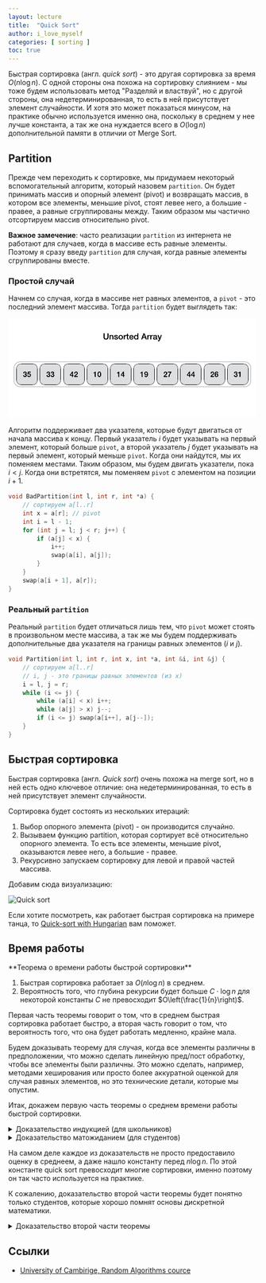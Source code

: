 ```yaml
---
layout: lecture
title:  "Quick Sort"
author: i_love_myself
categories: [ sorting ]
toc: true
---
```


Быстрая сортировка (англ. _quick sort_) - это другая сортировка за время $O(n \log n)$. С одной стороны она похожа на сортировку слиянием - мы тоже будем использовать метод "Разделяй и властвуй", но с другой стороны, она недетерминированная, то есть в ней присутствует элемент случайности. И хотя это может показаться минусом, на практике обычно используется именно она, поскольку в среднем у нее лучше константа, а так же она нуждается всего в $O(\log n)$ дополнительной памяти в отличии от Merge Sort.

## Partition

Прежде чем переходить к сортировке, мы придумаем некоторый вспомогательный алгоритм, который назовем `partition`. Он будет принимать массив и опорный элемент (pivot) и возвращать массив, в котором все элементы, меньшие pivot, стоят левее него, а большие - правее, а равные сгруппированы между. Таким образом мы частично отсортируем массив относительно pivot.

<div markdown="1" class="alert alert-error">

**Важное замечение**: часто реализации `partition` из интернета не работают для случаев, когда в массиве есть равные элементы. Поэтому я сразу введу `partition` для случая, когда равные элементы сгруппированы вместе.
</div>

### Простой случай

Начнем со случая, когда в массиве нет равных элементов, а `pivot` - это последний элемент массива. Тогда `partition` будет выглядеть так:

![Partition](./img/quick_sort_partition_animation.gif)

Алгоритм поддерживает два указателя, которые будут двигаться от начала массива к концу. Первый указатель $i$ будет указывать на первый элемент, который больше `pivot`, а второй указатель $j$ будет указывать на первый элемент, который меньше `pivot`. Когда они найдутся, мы их поменяем местами. Таким образом, мы будем двигать указатели, пока $i < j$. Когда они встретятся, мы поменяем `pivot` с элементом на позиции $i + 1$.

```cpp
void BadPartition(int l, int r, int *a) {
    // сортируем a[l..r]
    int x = a[r]; // pivot
    int i = l - 1;
    for (int j = l; j < r; j++) {
        if (a[j] < x) {
            i++;
            swap(a[i], a[j]);
        }
    }
    swap(a[i + 1], a[r]);
}
```

### Реальный `partition`

Реальный `partition` будет отличаться лишь тем, что `pivot` может стоять в произвольном месте массива, а так же мы будем поддерживать дополнительные два указателя на границы равных элементов ($i$ и $j$).

```cpp
void Partition(int l, int r, int x, int *a, int &i, int &j) {
    // сортируем a[l..r]
    // i, j - это границы равных элементов (из x)
    i = l, j = r;
    while (i <= j) {
        while (a[i] < x) i++;
        while (a[j] > x) j--;
        if (i <= j) swap(a[i++], a[j--]);
    }
}
```

## Быстрая сортировка

Быстрая сортировка (англ. _Quick sort_) очень похожа на merge sort, но в ней есть одно ключевое отличие: она недетерминированная, то есть в ней присутствует элемент случайности.

Сортировка будет состоять из нескольких итераций:

1. Выбор опорного элемента (pivot) - он производится случайно.
1. Вызываем функцию partition, которая сортирует всё относительно опорного элемента. То есть все элементы, меньшие pivot, оказываются левее него, а большие - правее.
1. Рекурсивно запускаем сортировку для левой и правой частей массива.

Добавим сюда визуализацию:

![Quick sort](./img/quick_sort.gif)

Если хотите посмотреть, как работает быстрая сортировка на примере танца, то [Quick-sort with Hungarian](https://youtu.be/ywWBy6J5gz8) вам поможет.

## Время работы

<div markdown="1" class="alert alert-theorem">
**Теорема о времени работы быстрой сортировки**

1. Быстрая сортировка работает за $O(n \log n)$ в среднем.
2. Вероятность того, что глубина рекурсии будет больше $C \cdot \log n$ для некоторой константы $C$ не превосходит $O\left(\frac{1}{n}\right)$.

</div>

Первая часть теоремы говорит о том, что в среднем быстрая сортировка работает быстро, а вторая часть говорит о том, что вероятность того, что она будет работать медленно, крайне мала.

Будем доказывать теорему для случая, когда все элементы различны в предположении, что можно сделать линейную пред/пост обработку, чтобы все элементы были различны. Это можно сделать, например, методами хеширования или просто более аккуратной оценкой для случая равных элементов, но это технические детали, которые мы опустим.

Итак, докажем первую часть теоремы о среднем времени работы быстрой сортировки.

<details markdown="1">
<summary>Доказательство индукцией (для школьников)</summary>

Начнем с некоторой вспомогательной леммы:

**Лемма:** $\sum\limits_{i=1}^{n - 1}k \log k \leq \frac{n^2}{2} \log n - \frac{n^2}{4}$.

<details markdown="1">
<summary>Доказательство леммы</summary>

Прибавим и вычтем $\sum\limits_{k=1}^{n - 1}k \log n = \frac{n(n - 1)}{2}\log n$ к $\sum\limits_{i=1}^{n - 1}k \log k$:

$\sum\limits_{i=1}^{n - 1}k = \frac{n(n - 1)}{2}\log n + \sum\limits_{k=1}^{n - 1}(k \log k - k \log n)$

Первое слагаемое оценим сверху как $\frac{n^2}{2} \log n$. Второе слагаемое оцениваем чуть сложнее:

$\sum\limits_{k=1}^{n - 1}(k \log k - k \log n) = \sum\limits_{k=1}^{n - 1}k (\log k - \log n) = \sum\limits_{k=1}^{n - 1}k \log \frac{k}{n} = -\sum\limits_{k=1}^{n - 1}k \log \frac{n}{k}$

Оставим от суммы только вторую половину слагаемых, то есть ту, у которых $k \geq \frac{n}{2}$, следовательно их логарим хотя бы $1$. Тогда:

$\sum\limits_{k=1}^{n - 1}k \log \frac{k}{n} \geq \sum\limits_{k=\frac{n}{2}}^{n - 1}k \log \frac{n}{k} \geq \sum\limits_{k=\frac{n}{2}}^{n - 1}k \cdot 1$

Последнюю сумму мы отдельно посчитаем как сумму африметичекой прогрессии:

$\sum\limits_{k=\frac{n}{2}}^{n - 1}k = \frac{3n^2 - 2n}{8} \geq \frac{2n^2}{8}$

Последнее неравенство верно из $3n^2 - 2n \geq 2n^2$ при $n \geq 2$. Это крайне грубая оценка и по факту можно сильно лучше (это улучшит $C$), но нас устроит и такая. Наконец, просуммировав оценки:

$\sum\limits_{i=1}^{n - 1}k \log k \leq \frac{n^2}{2} \log n - \frac{n^2}{4}$.
</details>

Вернемся к основному утверждению и докажем его по индукции. А именно время работы алгоритма сортировки $T(n) <= C n \log n$, где $C = 2$.

**База индукции:** $n = 1$. В этом случае алгоритм работает за 0 операций. При $n=2$ алгоритм сделает 1 операцию.

**Предположение индукции:** пусть для всех $k < n$ время работы алгоритма $T(k) \leq C \cdot k \log k$.

**Шаг индукции:** пусть $n$ - размер массива.

Так как мы выбираем случайный элемент в качестве опорного, то вероятность того, что он окажется $i$-м в отсортированном массиве (что равносильно быть на $i$-й позиции после функции `partition`) равна $\frac{1}{n}$. В каждом из этих случаев мы выполним $n$ операций сравнения в функции `partition` и рекурсивно запустимся для двух подзадач размера $i$ и $n - i - 1$. Тогда среднее время работы алгоритма можно записать как:

$T(n) = n + \frac{1}{n} \sum\limits_{k=0}^{n-1} (T(k) + T(n-k-1)) = n + \frac{2}{n}\sum\limits_{k=0}^{n-1} T(k)$

Применяя предположение индукции, и $T(0) = 0$, распишем сумму:

$T(n) = n + \frac{2}{n}\sum\limits_{k=0}^{n-1} T(k) = \frac{2C}{n} \sum\limits_{k=1}^{n - 1} k \log k$

Теперь применим лемму:

$T(n) = n + \frac{2C}{n} \sum\limits_{k=1}^{n - 1} k \log k \leq n + \frac{2C}{n} \left( \frac{n^2}{2} \log n - \frac{n^2}{4}\right)$

Расскроем скобки и упростим:

$T(n) \leq C n \log n + (1 - \frac{C}{2})n$

При $C \geq 2$ второе слагаемое не превосходит нуля, следовательно $T(n) \leq C n \log n$ что и требовалось доказать.

</details>

<details markdown="1">
<summary>Доказательство матожиданием (для студентов)</summary>
Под временем работы сортировки мы будем подразумевать количество операций сравнения элементов массива. Пусть $X$ - случайная величина, равная количеству операций сравнения элементов массива в процессе сортировки. Тогда среднее время работы сортировки $T(n) = E[X]$.

Заметим, что в процессе сортировки никакая пара элементов не будет сравниваться дважды, поскольку сравнения происходят только с опорным элементов $pivot$ в функции `partition`, после чего данный элемент больше не участвует в сортировке (поскольку встал на нужную позицию).

Пусть $X_{ij}$ - случайная величина равная количеству операций сравнения между $a_i$ и $a_j$. Тогда:

$\mathbb{E}[X] = \mathbb{E}\left[\sum\limits_{i=1}^{n-1} \sum\limits_{j=i+1}^{n} X_{ij}\right] = \sum\limits_{i=1}^{n-1} \sum\limits_{j=i+1}^{n} \mathbb{E}\left[X_{ij}\right] = \sum\limits_{i=1}^{n-1} \sum\limits_{j=i+1}^{n} \text{Pr}[a_i\text{ сравнивался с }a_j]$

Оценим вероятность того, что два элемента сравнивались. Как уже было сказано раньше, это возможно только в случае, когда один из них - это $pivot$. Следовательно, вероятность того, что $a_i$ сравнивался с $a_j$ равна вероятности того, что один из них был выбран в качестве $pivot$, что равно $\frac{2}{r - l + 1}$, где $r$ и $l$ - индексы границ массива, который мы сортируем. Поскольку сумму по всем подотрезкам мы можем брать в любом порядке, то возьмем сначала в порядке возрастания левой границы $L$ (от $1$ до $N$), а потом в порядке возрастания длины $K$ (от $1$ до $N-L-K+1$, чтобы не выйти за границы массива):

$\mathbb{E}[X] = \sum\limits_{L=1}^{N} \sum\limits_{K=1}^{N-K-L} \frac{2}{K} < \sum\limits_{L=1}^{N} \sum\limits_{K=1}^{N} \frac{2}{K} = N \cdot \sum\limits_{K=1}^{N} \frac{2}{K}$

Воспользуемся суммой гаормонческого ряда и получим:

$\mathbb{E}[X] = 2 N \ln N + O(N)$

То есть мы доказали, что среднее время работы быстрой сортировки равно $O(N \log N)$.
</details>

На самом деле каждое из доказательств не просто предоставило оценку в среднеем, а даже нашло константу перед $n \log n$. По этой константе quick sort превосходит многие сортировки, именно поэтому он так часто используется на практике.

К сожалению, доказательство второй части теоремы будет понятно только студентов, которые хорошо помнят основы дискретной математики.

<details markdown="1">
<summary>Доказательство второй части теоремы</summary>

Для начала вспомним пару замечааельных утверждений из мира оценок вероятностей:

<div markdown="1" class="alert alert-lemma">

**Неравенство Чернова**

Пусть $X_i \sim Bern(p_i)$, а $X = \sum\limits_{i=1}^{n}X_i$. Тогда для любого $r > 0$ верно:

$$ \text{Pr}\left[X \geq \mathbb{E}\left[X\right] + r\right] < \exp\left(-\frac{r^2}{n}\right) $$

</div>

<div markdown="1" class="alert alert-warning">

**Relaxed independence assumption**

Неравенство Чернова будет работать даже, если мы ослабим условие независимости на $X_i$. А именно, пусть для любых $1 \leq i \leq n$ и $x_1, \ldots, x_{i-1} \in \{0, 1\}$ верно, что

$$\text{Pr}[X_i = 1 \mid X_1 = x_1, X_2 = x_2, \ldots, X_{i-1} = x_{i-1}] \leq p_i$$

Тогда неравенство Чернова будет продолжать работать.

</div>

**Замечание:** Мы оцениваем время работы алгоритма, как количество сравнений. Рассмотрм произвольный элемент $a_i$ массива. Пусть в дереве рекурсии элемент встречается в последний раз на глубине $H_i$. Это будет означать, что $a_i$ был выбран в качестве опорного элемента на глубине $H_i$ и после этого не участвовал в сравнениях, а до глубина $H_i$ сравнивался на каждом из уровней дерева с `pivot`. Это значит, что $a_i$ участвовал в точности $H_i$ сравнениях. Таким образом, суммарное время работы алгоритма можно оценить как $\sum\limits_{i=1}^{n} H_i$. Но мы же интересуемся вероятностью того, что глубина дерева будет больше $C \log n$. Поэтому наша задача оценить вероятность того, что $H_i > C \log n$.

Итак, докажем, что

$$ Pr[\max\limits_{i=1}^{n} H_i \geq C \log n] \leq \frac{1}{n} $$

Зафиксируем $a_k$ - произвольный элемент, за глубиной рекурсии которого мы будем следить.

* Разобьем все вершины дерева рекурсии на два класса - "хорошие" и "плохие". Вершина $v$ будет хорошей, если `pivot` попал в интервал от $33\%$ до $66\%$ массива. Иначе назовем вершину плохой. Иначе говоря, если после `partition` размеры подзадач отличаются не более чем в $3$ раза, то вершина хорошая, иначе плохая.

![recursion_tree](./img/recursion-tree.jpg)

* За $s_i$ мы обозначим размер подзадачи на глубине $i$ в дереве рекрсии, за $P$ - пусть от корня дерева до листа $v$, содаржащего только $a_k$. То есть $H_k = depth(v)$.

* Заметим, что на пути от корня до $v$ не более $3 \log n$ хороших вершин, потому что хорошие вершины уменьшают размер подзадачи как минимум в $\frac{2}{3}$ раза.

* Предположим $H_k \geq 24 \log n$. Тогда на пути $P$ от корня до $v$ будет не менее $21 \log n$ плохих вершин. Оценим вероятность такого исхода:
  * Введем случайные величины $X_i$ - равные $1$, если вершина $i$-го уровня на пути $P$ плохая, иначе $0$. А $X$ - есть сумма всех $X_i$.
  * Заметим, что $\text{Pr}[X_i = 1 \mid X_0 = x_0, \ldots X_{i-1} = x_{i-1}] \leq \frac{2}{3}$. То есть выполняются условия **Relaxed independence assumption** для неравенства Чернова
  * $E[X] = \sum\limits_{i=1}^{24}X_i = \frac{2}{3} 24 \log n = 16 \log n$
  * Тогда применяем неравенство Чернова для $\text{Pr}[X > 21 \log n] = \text{Pr}[X > E[X] + 5 \log n]$, то есть $r = 5 \log n$ и получаем:
  * $ \text{Pr}[X > 21 \log n] \leq \exp\left(-2\frac{(5 \log n)^2}{24 \log n}\right) = \exp\left(-\frac{50}{24}\log n\right) \leq \frac{1}{n^2}$

Мы получили оценку $\frac{1}{n^2}$ вероятности того, что глубина конкретной вершины дерева рекурсии больше $24 \log n$. Так как всего $n$ вершин, то вероятность того, что хотя бы одна вершина дерева рекурсии имеет глубину больше $24 \log n$ равна $\frac{1}{n}$. Что и требовалось доказать.

</details>

## Ссылки

* [University of Cambirige, Random Algorithms cource](https://www.cl.cam.ac.uk/teaching/2122/RandAlgthm/lec23_concentration_handout.pdf)
